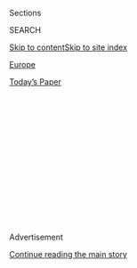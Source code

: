 <div id="app">

<div>

<div>

<div>

<div class="NYTAppHideMasthead css-1q2w90k e1suatyy0">

<div class="section css-ui9rw0 e1suatyy2">

<div class="css-eph4ug er09x8g0">

<div class="css-6n7j50">

</div>

<span class="css-1dv1kvn">Sections</span>

<div class="css-10488qs">

<span class="css-1dv1kvn">SEARCH</span>

</div>

[Skip to content](#site-content)[Skip to site
index](#site-index)

</div>

<div id="masthead-section-label" class="css-1wr3we4 eaxe0e00">

[Europe](https://www.nytimes.com/section/world/europe)

</div>

<div class="css-10698na e1huz5gh0">

</div>

</div>

<div id="masthead-bar-one" class="section hasLinks css-15hmgas e1csuq9d3">

<div class="css-uqyvli e1csuq9d0">

</div>

<div class="css-1uqjmks e1csuq9d1">

</div>

<div class="css-9e9ivx">

[](https://myaccount.nytimes.com/auth/login?response_type=cookie&client_id=vi)

</div>

<div class="css-1bvtpon e1csuq9d2">

[Today’s
Paper](https://www.nytimes.com/section/todayspaper)

</div>

</div>

</div>

</div>

<div data-aria-hidden="false">

<div id="site-content" data-role="main">

<div>

<div class="css-1aor85t" style="opacity:0.000000001;z-index:-1;visibility:hidden">

<div class="css-1hqnpie">

<div class="css-epjblv">

<span class="css-17xtcya">[Europe](/section/world/europe)</span><span class="css-x15j1o">|</span><span class="css-fwqvlz">Body
Bags and Enemy Lists: How Far-Right Police Officers and Ex-Soldiers
Planned for ‘Day
X’</span>

</div>

<div class="css-k008qs">

<div class="css-1iwv8en">

<span class="css-18z7m18"></span>

<div>

</div>

</div>

<span class="css-1n6z4y">https://nyti.ms/39JJzkO</span>

<div class="css-1705lsu">

<div class="css-4xjgmj">

<div class="css-4skfbu" data-role="toolbar" data-aria-label="Social Media Share buttons, Save button, and Comments Panel with current comment count" data-testid="share-tools">

  - 
  - 
  - 
  - 
    
    <div class="css-6n7j50">
    
    </div>

  - 

</div>

</div>

</div>

</div>

</div>

</div>

<div id="NYT_TOP_BANNER_REGION" class="css-13pd83m">

</div>

<div id="top-wrapper" class="css-1sy8kpn">

<div id="top-slug" class="css-l9onyx">

Advertisement

</div>

[Continue reading the main
story](#after-top)

<div class="ad top-wrapper" style="text-align:center;height:100%;display:block;min-height:250px">

<div id="top" class="place-ad" data-position="top" data-size-key="top">

</div>

</div>

<div id="after-top">

</div>

</div>

<div>

<div id="sponsor-wrapper" class="css-1hyfx7x">

<div id="sponsor-slug" class="css-19vbshk">

Supported by

</div>

[Continue reading the main
story](#after-sponsor)

<div id="sponsor" class="ad sponsor-wrapper" style="text-align:center;height:100%;display:block">

</div>

<div id="after-sponsor">

</div>

</div>

<div class="css-186x18t">

</div>

<div class="css-1vkm6nb ehdk2mb0">

# Body Bags and Enemy Lists: How Far-Right Police Officers and Ex-Soldiers Planned for ‘Day X’

</div>

Germany has woken up to a problem of far-right extremism in its elite
special forces. But the threat of neo-Nazi infiltration of state
institutions is much broader.

<div class="css-79elbk" data-testid="photoviewer-wrapper">

<div class="css-z3e15g" data-testid="photoviewer-wrapper-hidden">

</div>

<div class="css-1a48zt4 ehw59r15" data-testid="photoviewer-children">

![<span class="css-16f3y1r e13ogyst0" data-aria-hidden="true">A military
accessory shop in Schwerin whose owner was part of the Nordkreuz
group.</span><span class="css-cnj6d5 e1z0qqy90" itemprop="copyrightHolder"><span class="css-1ly73wi e1tej78p0">Credit...</span><span><span>Gordon
Welters for The New York
Times</span></span></span>](https://static01.nyt.com/images/2020/07/15/world/00germany-nordkreuz1/merlin_169848747_56fc1d28-734b-4450-830e-9a7ce957c287-articleLarge.jpg?quality=75&auto=webp&disable=upscale)

</div>

</div>

<div class="css-18e8msd">

<div class="css-vp77d3 epjyd6m0">

<div class="css-hus3qt ey68jwv0" data-aria-hidden="true">

[![Katrin
Bennhold](https://static01.nyt.com/images/2018/07/13/multimedia/author-katrin-bennhold/author-katrin-bennhold-thumbLarge.png
"Katrin Bennhold")](https://www.nytimes.com/by/katrin-bennhold)

</div>

<div class="css-1baulvz">

By [<span class="css-1baulvz last-byline" itemprop="name">Katrin
Bennhold</span>](https://www.nytimes.com/by/katrin-bennhold)

</div>

</div>

  - 
    
    <div class="css-ld3wwf e16638kd2">
    
    Aug. 1,
    2020
    
    </div>

  - 
    
    <div class="css-4xjgmj">
    
    <div class="css-d8bdto" data-role="toolbar" data-aria-label="Social Media Share buttons, Save button, and Comments Panel with current comment count" data-testid="share-tools">
    
      - 
      - 
      - 
      - 
        
        <div class="css-6n7j50">
        
        </div>
    
      - 
    
    </div>
    
    </div>

</div>

</div>

<div class="section meteredContent css-1r7ky0e" name="articleBody" itemprop="articleBody">

<div class="css-1fanzo5 StoryBodyCompanionColumn">

<div class="css-53u6y8">

GÜSTROW, Germany — The plan sounded frighteningly concrete. The group
would round up political enemies and those defending migrants and
refugees, put them on trucks and drive them to a secret location.

Then they would kill them.

One member had already bought 30 body bags. More body bags were on an
order list, investigators say, along with quicklime, used to decompose
organic material.

On the surface, those discussing the plan seemed reputable. One was a
lawyer and local politician, but with a special hatred of immigrants.
Two were active army reservists. Two others were police officers,
including Marko Gross, a police sniper and former parachutist who acted
as their unofficial leader.

The group grew out of a[nationwide chat network for
soldiers](https://www.nytimes.com/2020/07/03/world/europe/germany-military-neo-nazis-ksk.html?searchResultPosition=2)
and others with far-right sympathies set up by a member of Germany’s
elite special forces, the KSK. Over time, under Mr. Gross’s supervision,
they formed a parallel group of their own. Members included a doctor, an
engineer, a decorator, a gym owner, even a local fisherman.

</div>

</div>

<div class="css-1fanzo5 StoryBodyCompanionColumn">

<div class="css-53u6y8">

They called themselves Nordkreuz, or Northern Cross.

“Between us, we were a whole village,” recalled Mr. Gross, one of
several Nordkreuz members who described to me in various interviews this
year how the group came together and began making plans.

They denied they had plotted to kill anyone. But investigators and
prosecutors, as well an account one member gave to the police —
transcripts of which were seen by The New York Times — indicate their
planning took a more sinister turn.

Germany has belatedly begun dealing with far-right networks that
officials now say are far more extensive than they ever understood. The
reach of far-right extremists into its armed forces is particularly
alarming in a country that has worked to cleanse itself of its Nazi past
and the horrors of the Holocaust. In July the government [disbanded an
entire
company](https://www.nytimes.com/2020/07/01/world/europe/german-special-forces-far-right.html)
infiltrated by extremists in the nation’s special forces.

But the Nordkreuz case, which only recently came to trial after being
uncovered more than three years ago, shows that the problem of far-right
infiltration is neither new nor confined to to the KSK, or even the
military.

Far-right extremism penetrated multiple layers of German society in the
years when the authorities underestimated the threat or were reluctant
to countenance it fully, officials and lawmakers acknowledge. Now they
are struggling to uproot it.

</div>

</div>

<div class="css-1fanzo5 StoryBodyCompanionColumn">

<div class="css-53u6y8">

One central motivation of the extremists has seemed so far-fetched and
fantastical that for a long time the authorities and investigators did
not take it seriously, even as it gained broader currency in far-right
circles.

Neo-Nazi groups and other extremists call it Day X — a mythical moment
when Germany’s social order collapses, requiring committed far-right
extremists, in their telling, to save themselves and rescue the nation.

Today Day X preppers are drawing serious people with serious skills and
ambition. Increasingly, the German authorities consider the scenario a
pretext for domestic terrorism by far-right plotters or even for a
takeover of the government.

“I fear we’ve only seen the tip of the iceberg,” said Dirk Friedriszik,
a lawmaker in the northeastern state of Mecklenburg-Western Pomerania,
where Nordkreuz was founded. “It isn’t just the KSK. The real worry is:
These cells are everywhere. In the army, in the police, in reservist
units.”

Nordkreuz was one of those groups elaborately preparing for Day X. The
domestic intelligence service got a tip in late 2016, and prosecutors
started investigating in the summer of 2017. But it took years before
the network, or a small sliver of it, came before a court.

Even now, only one member of the group, Mr. Gross, has faced charges —
for illegal weapons possession, not for any larger conspiracy.

</div>

</div>

<div class="css-79elbk" data-testid="photoviewer-wrapper">

<div class="css-z3e15g" data-testid="photoviewer-wrapper-hidden">

</div>

<div class="css-1a48zt4 ehw59r15" data-testid="photoviewer-children">

![<span class="css-16f3y1r e13ogyst0" data-aria-hidden="true">“Between
us, we were a whole village,” recalled Marko Gross, one of about 30
Nordkreuz
members.</span><span class="css-cnj6d5 e1z0qqy90" itemprop="copyrightHolder"><span class="css-1ly73wi e1tej78p0">Credit...</span><span>Gordon
Welters for The New York
Times</span></span>](https://static01.nyt.com/images/2020/07/20/world/00germany-nordkreuz2/merlin_173112810_62fa023a-97e4-4804-881c-d802ab71cfb9-articleLarge.jpg?quality=75&auto=webp&disable=upscale)

</div>

</div>

<div class="css-1fanzo5 StoryBodyCompanionColumn">

<div class="css-53u6y8">

Late last year, Mr. Gross was handed a 21-month suspended sentence. The
verdict was so mild that this year state prosecutors appealed it,
kicking the case into another protracted round of deliberations.

</div>

</div>

<div class="css-1fanzo5 StoryBodyCompanionColumn">

<div class="css-53u6y8">

Of some 30 Nordkreuz members, only two others, a lawyer and another
police officer, are currently under investigation by the federal
prosecutor on suspicion of plotting terrorism.

The outcome is typical of the authorities’ handling of far-right cases,
extremism experts say. The charges brought are often woefully narrow for
the elaborate plots they are meant to deter and punish. Almost always
they focus on individuals, not the networks themselves.

But the obstacles to prosecuting such cases more aggressively point to
another problem making the German authorities increasingly anxious:
Infiltration of the very institutions, like the police, that are
supposed to be doing the investigating.

In July the police chief of the western state of Hesse resigned after
police computers had been repeatedly accessed for confidential
information that was then used by neo-Nazis in death threats. It was in
Hesse that a well-known neo-Nazi assassinated a [regional
politician](https://www.nytimes.com/2019/06/26/world/europe/germany-walter-lubcke-neo-nazi.html?searchResultPosition=8)
last summer in a case that woke many Germans to the threat of far-right
terrorism.

Some Nordkreuz members were serious enough that they had compiled a list
of political enemies. Heiko Böhringer, a local politician in the area
where the group was based, had received death threats.

“I used to think these preppers, they’re harmless crazies who’ve watched
too many horror movies,” Mr. Böhringer said. “I changed my mind.”

</div>

</div>

<div class="css-1fanzo5 StoryBodyCompanionColumn">

<div class="css-53u6y8">

Mr. Friedriszik, the state lawmaker, tried for years to focus public
attention on the building danger of the far right, but found himself a
voice in the wilderness.

“This movement has its fingertips in lots of places,” he said. “All this
talk of Day X can seem like pure fantasy. But if you look closer, you
can see how quickly it turns into serious planning — and plotting.”

## Northern Cross

The shooting range in Güstrow, a rural town in a northeast corner of
Germany, sits at the end of a long dirt path secured by a heavy gate.
Barbed wire surrounds the area. A German flag flutters in the wind.

“This is where it all started,” Axel Moll, a local decorator and
Nordkreuz member with a hunting license and gun cabinet at home, told me
when I was touring the area earlier this year.

Mr. Gross, the police officer, was a regular at the range. He had been a
parachutist and long-distance reconnaissance officer in the German army
before his battalion was absorbed by Germany’s elite special forces, the
KSK. He never joined the KSK but knows several men who did.

Another regular was Frank Thiel, a champion in handgun competitions and
sought-after tactical shooting instructor for police and military units
across Germany.

In the fall of 2015, as hundreds of thousands of asylum seekers from
wars in Syria, Iraq and Afghanistan arrived in Germany, the men were
appalled. In their eyes, Germany faced a potential invasion from
terrorists, a possible breakdown of its welfare system, maybe even
unrest.

</div>

</div>

<div class="css-1fanzo5 StoryBodyCompanionColumn">

<div class="css-53u6y8">

And their own government was welcoming the
migrants.

</div>

</div>

<div class="css-79elbk" data-testid="photoviewer-wrapper">

<div class="css-z3e15g" data-testid="photoviewer-wrapper-hidden">

</div>

<div class="css-1a48zt4 ehw59r15" data-testid="photoviewer-children">

<div class="css-1xdhyk6 erfvjey0">

<span class="css-1ly73wi e1tej78p0">Image</span>

<div class="css-zjzyr8">

<div data-testid="lazyimage-container" style="height:257.77777777777777px">

</div>

</div>

</div>

<span class="css-16f3y1r e13ogyst0" data-aria-hidden="true">The shooting
range in Güstrow, where the members of Nordkreuz met.
</span><span class="css-cnj6d5 e1z0qqy90" itemprop="copyrightHolder"><span class="css-1ly73wi e1tej78p0">Credit...</span><span>Gordon
Welters for The New York Times</span></span>

</div>

</div>

<div class="css-1fanzo5 StoryBodyCompanionColumn">

<div class="css-53u6y8">

“We were worried,” Mr. Gross, 49, recalled in one of several
conversations with me this year.

In late 2015, while conducting a shooting workshop for [the
KSK](https://www.nytimes.com/2020/07/03/world/europe/germany-military-neo-nazis-ksk.html?searchResultPosition=2)
in southern Germany, Mr. Thiel learned about an encrypted, countrywide
chat network to share privileged information about the security
situation in Germany, and how to prepare for a crisis.

It was run by a soldier named André Schmitt. But everyone knew him as
[Hannibal](https://www.nytimes.com/2020/07/03/world/europe/germany-military-neo-nazis-ksk.html?searchResultPosition=1).

Who wanted in?

Soon some 30 people, many of them regulars at the shooting range in
Güstrow, joined the northern chapter of Mr. Schmitt’s network, avidly
following his updates. It was not long before Mr. Gross decided to
create a parallel group so they could communicate and meet up
locally. Members lived in towns and villages in the region, shared
far-right sympathies and considered themselves concerned citizens.

By January 2016, this network had become Nordkreuz.

There were two criteria for joining, Mr. Moll recalled: “The right
skills and the right attitude.”

Mr. Gross and another police officer in the group were members of what
was then an emerging far-right party, the Alternative for Germany, now
the third largest force in the national Parliament. At least two others
in the group had visited the Thule Seminar, an organization whose
leaders had a portrait of Hitler on their wall and preach white
supremacy.

Nordkreuz held meetings every few weeks, on the floor above a gym owned
by one member or in Mr. Moll’s showroom, where the two of us also
talked. Sometimes they had a barbecue. Other times, they invited guest
speakers.

Once a retired military officer came and talked about crisis management,
Mr. Moll recalled. Another time they invited a “Reichsbürger,” or
citizen of the Reich, a movement that does not recognize the postwar
German state.

</div>

</div>

<div class="css-1fanzo5 StoryBodyCompanionColumn">

<div class="css-53u6y8">

Over time, Nordkreuz members recalled, their group morphed into a
close-knit brotherhood with a shared ambition that would come to
dominate their lives: preparing for Day X.

They began hoarding enough supplies to survive for 100 days, including
food, gasoline, toiletries, walkie-talkies, medicine and ammunition. Mr.
Gross collected 600 euros from each member of the group to pay for it.
In all, he amassed more than 55,000 rounds of ammunition.

The group identified a “safe house,” where members would decamp with
their families on Day X: a former Communist vacation village deep in the
woods.

</div>

</div>

<div class="css-79elbk" data-testid="photoviewer-wrapper">

<div class="css-z3e15g" data-testid="photoviewer-wrapper-hidden">

</div>

<div class="css-1a48zt4 ehw59r15" data-testid="photoviewer-children">

<div class="css-1xdhyk6 erfvjey0">

<span class="css-1ly73wi e1tej78p0">Image</span>

<div class="css-zjzyr8">

<div data-testid="lazyimage-container" style="height:257.77777777777777px">

</div>

</div>

</div>

<span class="css-16f3y1r e13ogyst0" data-aria-hidden="true">Axel Moll, a
local decorator and Nordkreuz member, in the showroom where an order
list for Day X was compiled that included body bags and quick
lime.</span><span class="css-cnj6d5 e1z0qqy90" itemprop="copyrightHolder"><span class="css-1ly73wi e1tej78p0">Credit...</span><span>Gordon
Welters for The New York Times</span></span>

</div>

</div>

<div class="css-1fanzo5 StoryBodyCompanionColumn">

<div class="css-53u6y8">

The place was “ideal,” Mr. Moll said. There was a stream providing fresh
water, a small lake to wash themselves and clothes, a forest with wood
to build and deer to hunt, even an old septic tank.

Didn’t all this seem a little far-fetched to them? I asked.

Mr. Moll smiled at my “Western naïveté.”

The region where they live is nestled between the former Iron Curtain
and the Polish border. Members had grown up in the former East Germany.

“Under Communism, everything was scarce,’’ Mr. Moll explained. ‘‘You had
to get creative getting things through certain channels. You could not
rely on things being in the supermarket. You could say we’re used to
prepping.’’

</div>

</div>

<div class="css-1fanzo5 StoryBodyCompanionColumn">

<div class="css-53u6y8">

And, he said, they had seen one system collapse. “You learn how to read
between the lines. It’s an advantage.”

Through 2016, as hundreds of thousands more migrants arrived in Germany
and a number of Islamist terrorist attacks took place in Europe, the
planning got more serious.

Mr. Gross and other Nordkreuz members traveled in the fall to an arms
fair in Nuremberg **** and **** met Mr. Schmitt, the special forces
soldier running the nationwide chat network, in person.

Members of the group learned how to rappel down the tower of a disused
fire station. Two pickup points were designated as Day X meeting spots.
Two fully functioning operating theaters were built as makeshift field
hospitals, in a basement and a mobile home.

“The scenario was that something bad would happen,” Mr. Gross told me.
“We asked ourselves, what did we want to prepare for? And we decided
that if we were going to do this, we would go all the way.”

## Body Bags and Quicklime

The question investigators are now scrutinizing is what did it mean to
“go all the way.”

Mr. Gross insisted to me that the group was only prepping for what they
saw as the day that the social order would collapse, for Day X. He said
they never planned any murders, or intended to cause any harm.

But at least one member of the group portrays a more ominous story.

“People were to be gathered and murdered,” Horst Schelski told
investigators in 2017, according to transcripts of his statement shared
with The New York Times.

</div>

</div>

<div class="css-1fanzo5 StoryBodyCompanionColumn">

<div class="css-53u6y8">

Mr. Schelski is a former air force officer whose account is disputed by
the others. It pivots on a meeting he said took place at the end of 2016
at a highway truck stop in Sternberg, a small town about 40 minutes west
of the shooting range the men frequented.

There, at a coffee stand that today resembles little more than a shed
facing a bleak parking lot, Mr. Gross met with a handful of other men,
in what had become a concentrated cell within Nordkreuz.

Among the others present were two men now under investigation on
suspicion of plotting terrorism. Under German law, they cannot be fully
named. One was Haik J., who like Mr. Gross was police officer. Another
was a lawyer and local politician, Jan Henrik H. Both declined to speak
with me.

Jan Henrik H. was described by other members as particularly fervent and
hateful. On his birthdays, he held a shooting contest on a field behind
his house in Rostock, a nearby city on Germany’s northern coast,
Nordkreuz members recalled.

The winner got a trophy named for Mehmet Turgut, a Turkish street vendor
killed in Rostock in 2004 by the National Socialist Underground, a
far-right terrorist group.

Mr. Gross was the most recent
winner.

</div>

</div>

<div class="css-79elbk" data-testid="photoviewer-wrapper">

<div class="css-z3e15g" data-testid="photoviewer-wrapper-hidden">

</div>

<div class="css-1a48zt4 ehw59r15" data-testid="photoviewer-children">

<div class="css-1xdhyk6 erfvjey0">

<span class="css-1ly73wi e1tej78p0">Image</span>

<div class="css-zjzyr8">

<div data-testid="lazyimage-container" style="height:257.77777777777777px">

</div>

</div>

</div>

<span class="css-16f3y1r e13ogyst0" data-aria-hidden="true">A memorial
for Mehmet Turgut, a Turkish street vendor killed in Rostock in 2004 by
far-right terrorists. A Nordkreuz member was furious when the memorial
was
unveiled.</span><span class="css-cnj6d5 e1z0qqy90" itemprop="copyrightHolder"><span class="css-1ly73wi e1tej78p0">Credit...</span><span>Gordon
Welters for The New York Times</span></span>

</div>

</div>

<div class="css-1fanzo5 StoryBodyCompanionColumn">

<div class="css-53u6y8">

Mr. Schelski told the police that Jan Henrik H. kept a thick binder in
his garage with the names, addresses and photos of local politicians and
activists whom he considered to be political enemies. Some had sought to
help refugees by seeking real estate to turn into shelters.

</div>

</div>

<div class="css-1fanzo5 StoryBodyCompanionColumn">

<div class="css-53u6y8">

Much in the file came from publicly available sources. But there were
also handwritten notes with information obtained from a police computer.

As they drank coffee at the truck stop, Jan Henrik H. turned the
conversation to “the people in the file,” whom he said were “harmful” to
the state and needed to be “done away with,” Mr. Schelski later told the
police.

Jan Henrik H. wanted advice on how best to transport their captives once
they had been rounded up. He asked Mr. Schelski, a major in the state
reservist unit, how they could get them past any checkpoints that might
be created in a time of unrest. Would uniforms help? Army trucks?

After that meeting, Mr. Schelski told the police, he distanced himself
from the group.

By then, the intelligence service was already watching. Some eight
months after the truck stop meeting, the authorities conducted the first
in a series of raids on the homes of several Nordkreuz members.

Over two years, the raids and intelligence work uncovered weapons,
ammunition, enemy lists, and a handwritten order list for Day X that
included the body bags and quick lime.

I asked Mr. Gross about the body bags. He told me they were
“multipurpose vessels,” usable as cheap waterproof sleeping bag covers
or for transporting large items.

The disclosure that the group had identified political enemies has
rattled Mr. Böhringer, the local politician. In 2015, two police
officers came to sketch his house after he started receiving death
threats.

</div>

</div>

<div class="css-1fanzo5 StoryBodyCompanionColumn">

<div class="css-53u6y8">

“We want to know where you can get in, where you sleep, so that we can
protect you,” they told
him.

</div>

</div>

<div class="css-79elbk" data-testid="photoviewer-wrapper">

<div class="css-z3e15g" data-testid="photoviewer-wrapper-hidden">

</div>

<div class="css-1a48zt4 ehw59r15" data-testid="photoviewer-children">

<div class="css-1xdhyk6 erfvjey0">

<span class="css-1ly73wi e1tej78p0">Image</span>

<div class="css-zjzyr8">

<div data-testid="lazyimage-container" style="height:257.77777777777777px">

</div>

</div>

</div>

<span class="css-16f3y1r e13ogyst0" data-aria-hidden="true">“I used to
think these preppers, they’re harmless crazies who’ve watched too many
horror movies,” said Heiko Böhringer, a local politician. “I changed my
mind.”</span><span class="css-cnj6d5 e1z0qqy90" itemprop="copyrightHolder"><span class="css-1ly73wi e1tej78p0">Credit...</span><span>Gordon
Welters for The New York Times</span></span>

</div>

</div>

<div class="css-1fanzo5 StoryBodyCompanionColumn">

<div class="css-53u6y8">

He said he wasn’t too concerned. But in June 2018, Mr. Böhringer was
called to the police station. The homes of two Nordkreuz members had
recently been raided, one of them a policeman based in his hometown:
Haik J., who had been at the truck stop meeting.

“They showed me a handmade sketch of my home,” Mr. Böhringer said. “‘Do
you recognize this?’ they had asked.”

“It was the exact same sketch that those officers had made in my home,”
he said.

“I had to swallow pretty hard,” he recalled. “The very people who said
they wanted to protect me then passed this on to people who wanted to
harm me.”

“They didn’t just want to survive Day X, they wanted to kill their
enemies,” he said. “It was concrete, what they were planning.”

## Meeting with Marko

The first time I knocked on Mr. Gross’s door, in the village of Banzkow,
about an hour’s drive from the shooting range, we ended up talking
outside for two hours.

The second time, it started raining and he invited me into his red brick
farmhouse on “Liberation Street,” named for Germany’s liberation from
the Nazis at the end of World War II.

</div>

</div>

<div class="css-1fanzo5 StoryBodyCompanionColumn">

<div class="css-53u6y8">

In the hallway his old military badge and uniform were on display. A
large map of Germany in 1937 dominated the wall. Images of guns were
ubiquitous. On refrigerator magnets. On mugs. On a calendar.

It was the same home that the police had raided years earlier, in August
2017, and found more than two dozen weapons and 23,800 rounds of
ammunition, some of it stolen from police and military
stockpiles.

</div>

</div>

<div class="css-79elbk" data-testid="photoviewer-wrapper">

<div class="css-z3e15g" data-testid="photoviewer-wrapper-hidden">

</div>

<div class="css-1a48zt4 ehw59r15" data-testid="photoviewer-children">

<div class="css-1xdhyk6 erfvjey0">

<span class="css-1ly73wi e1tej78p0">Image</span>

<div class="css-zjzyr8">

<div data-testid="lazyimage-container" style="height:257.77777777777777px">

</div>

</div>

</div>

<span class="css-16f3y1r e13ogyst0" data-aria-hidden="true">Mr. Gross’s
house, second from left,
in Banzkow.</span><span class="css-cnj6d5 e1z0qqy90" itemprop="copyrightHolder"><span class="css-1ly73wi e1tej78p0">Credit...</span><span>Gordon
Welters for The New York Times</span></span>

</div>

</div>

<div class="css-1fanzo5 StoryBodyCompanionColumn">

<div class="css-53u6y8">

Another police raid in June 2019 uncovered another 31,500 rounds of
ammunition and an Uzi submachine gun. This time they arrested him.

In court, it took prosecutors almost 45 minutes to read the list of
cartridges, guns, explosives and knives they had found. He was only
charged with illegal weapons possession. In the ongoing terrorism
investigation he is a witness, not a suspect.

“It’s pretty astounding,” said Lorenz Caffier, the state’s interior
minister, who used to shake Mr. Gross’s hand at the annual special
forces workshop in Güstrow. “Someone who hoards that much ammunition at
home, is close to far-right tendencies and also makes extremist comments
in chats is no harmless prepper.”

“Marko G. has a key role,” he said.

Prosecutors have traced the illegal ammunition in Mr. Gross’s home to a
dozen police and military depots across the country, indicating possible
collaborators. Several of the units shot in Güstrow.

</div>

</div>

<div class="css-1fanzo5 StoryBodyCompanionColumn">

<div class="css-53u6y8">

“We don’t know how it got from there to him,” said Claudia Lange, a
prosecutor.

Three other police officers are being investigated on suspicion of
helping Mr. Gross. Asked during the trial, Mr. Gross said he did not
remember how he got the ammunition. When I met him, he stuck to that
line.

But otherwise he was not shy about sharing his views.

Chancellor Angela Merkel belongs “in the dock,” he said. The
multicultural cities in western Germany are “the caliphate.” The best
way to escape creeping migration was to move to the East German
countryside, “where people are still called Schmidt, Schneider and
Müller.”

A copy of Compact, a prominent far-right magazine, with President
Trump’s face on the cover, lay on a shelf. A selection of the
president’s speeches had been translated into German in the issue. “I
like Trump,” Mr. Gross said.

As far back as 2009, some fellow police officers had voiced concerns
about Mr. Gross’s far-right views, noting that he had brought books
about the Nazis to work. But no one intervened, and he was even groomed
for promotion.

“There is no danger from the far right,” he insisted. “I don’t know a
single neo-Nazi.”

Soldiers and police officers are “frustrated,” he told me the third time
we met, ticking off complaints about migrants, crime and the mainstream
media. He likens the coverage of coronavirus to the censored state
broadcaster during Communism. Instead, he says, he has a YouTube
subscription to RT, the Russian state-controlled channel and other
alternative media.

In that parallel universe of disinformation, he learns that the
government is secretly flying in refugees after midnight. That
coronavirus is a ploy to deprive citizens of their rights. That Ms.
Merkel works for what he calls the “deep state.”

“The deep state is global,” Mr. Gross said. “It’s big capital, the big
banks, Bill Gates.”

He still expects Day X, sooner or later. Riots linked to an economic
meltdown. Or a blackout, because the German government is shuttering
coal plants.

</div>

</div>

<div class="css-1fanzo5 StoryBodyCompanionColumn">

<div class="css-53u6y8">

Nordkreuz members never told me, nor the authorities, the location of
the disused vacation village that was their safe house for Day X.

The safe house is still active, said Mr. Gross, who at the height of
Nordkreuz’s planning had boasted to a fellow member that his network
contained 2,000 like-minded people in Germany and beyond.

“The network is still there,” he said.

Christopher F. Schuetze contributed reporting.

</div>

</div>

<div>

</div>

</div>

<div>

</div>

<div>

</div>

<div>

</div>

<div>

<div id="bottom-wrapper" class="css-1ede5it">

<div id="bottom-slug" class="css-l9onyx">

Advertisement

</div>

[Continue reading the main
story](#after-bottom)

<div id="bottom" class="ad bottom-wrapper" style="text-align:center;height:100%;display:block;min-height:90px">

</div>

<div id="after-bottom">

</div>

</div>

</div>

</div>

</div>

## Site Index

<div>

</div>

## Site Information Navigation

  - [© <span>2020</span> <span>The New York Times
    Company</span>](https://help.nytimes.com/hc/en-us/articles/115014792127-Copyright-notice)

<!-- end list -->

  - [NYTCo](https://www.nytco.com/)
  - [Contact
    Us](https://help.nytimes.com/hc/en-us/articles/115015385887-Contact-Us)
  - [Work with us](https://www.nytco.com/careers/)
  - [Advertise](https://nytmediakit.com/)
  - [T Brand Studio](http://www.tbrandstudio.com/)
  - [Your Ad
    Choices](https://www.nytimes.com/privacy/cookie-policy#how-do-i-manage-trackers)
  - [Privacy](https://www.nytimes.com/privacy)
  - [Terms of
    Service](https://help.nytimes.com/hc/en-us/articles/115014893428-Terms-of-service)
  - [Terms of
    Sale](https://help.nytimes.com/hc/en-us/articles/115014893968-Terms-of-sale)
  - [Site
    Map](https://spiderbites.nytimes.com)
  - [Help](https://help.nytimes.com/hc/en-us)
  - [Subscriptions](https://www.nytimes.com/subscription?campaignId=37WXW)

</div>

</div>

</div>

</div>
